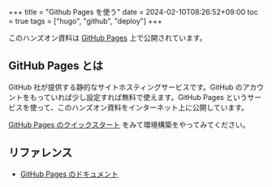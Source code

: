 +++
title = "Github Pages を使う"
date = 2024-02-10T08:26:52+09:00
toc = true
tags = ["hugo", "github", "deploy"]
+++

このハンズオン資料は [GitHub Pages](https://docs.github.com/ja/pages/getting-started-with-github-pages/about-github-pages) 上で公開されています。

## GitHub Pages とは

GitHub 社が提供する静的なサイトホスティングサービスです。GitHub のアカウントをもっていれば少し設定すれば無料で使えます。GitHub Pages というサービスを使って、このハンズオン資料をインターネット上に公開しています。

[GitHub Pages のクイックスタート](https://docs.github.com/ja/pages/quickstart) をみて環境構築をやってみてください。

## リファレンス

* [GitHub Pages のドキュメント](https://docs.github.com/ja/pages)
